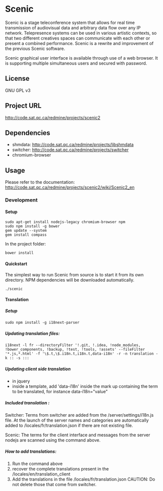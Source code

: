 # Scenic 
Scenic is a stage teleconference system that allows for real time transmission of audiovisual data and arbitrary data flow over any IP network. Telepresence systems can be used in various artistic contexts, so that two different creatives spaces can communicate with each other or present a combined performance. Scenic is a rewrite and improvement of the previous Scenic software.

Scenic graphical user interface is available through use of a web browser. It is supporting multiple simultaneous users and secured with password.

## License
GNU GPL v3

## Project URL
http://code.sat.qc.ca/redmine/projects/scenic2

## Dependencies

- shmdata: http://code.sat.qc.ca/redmine/projects/libshmdata
- switcher: http://code.sat.qc.ca/redmine/projects/switcher
- chromium-browser

## Usage
Please refer to the documentation: http://code.sat.qc.ca/redmine/projects/scenic2/wiki/Scenic2_en

### Development

#### Setup

    sudo apt-get install nodejs-legacy chromium-browser npm
    sudo npm install -g bower
    gem update --system
    gem install compass
    
In the project folder:
    
    bower install

#### Quickstart
The simplest way to run Scenic from source is to start it from its own directory.
NPM dependencies will be downloaded automatically.
    
    ./scenic

#### Translation

##### Setup

    sudo npm install -g i18next-parser

##### Updating translation files: 

    i18next -l fr --directoryFilter '!.git, !.idea, !node_modules, !bower_components, !backup, !test, !tools, !assets' --fileFilter '*.js,*.html' -f '\$.t,\$.i18n.t,i18n.t,data-i18n' -r -n translation -k :: -s :::

##### Updating client side translation 

- in jquery
- inside a template, add 'data-i18n' inside the mark up containing the term to be translated, for instance data-i18n="value"

##### Included translation : 

Switcher:
Terms from switcher are added from the /server/settings/i18n.js file. At the launch of the server names and categories are automatically added to /locales/fr/translation.json if there are not existing file.

Scenic:
The terms for the client interface and messages from the server nodejs are scanned using the command above.

##### How to add translations:

1. Run the command above
2. recover the complete translations present in the /locales/en/translation_client
3. Add the translations in the file /locales/fr/translation.json CAUTION: Do not delete those that come from switcher.